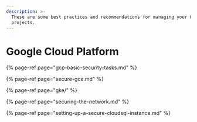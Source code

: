 ```yaml
---
description: >-
  These are some best practices and recommendations for managing your GCP
  projects.
---
```


# Google Cloud Platform

{% page-ref page="gcp-basic-security-tasks.md" %}

{% page-ref page="secure-gce.md" %}

{% page-ref page="gke/" %}

{% page-ref page="securing-the-network.md" %}

{% page-ref page="setting-up-a-secure-cloudsql-instance.md" %}



